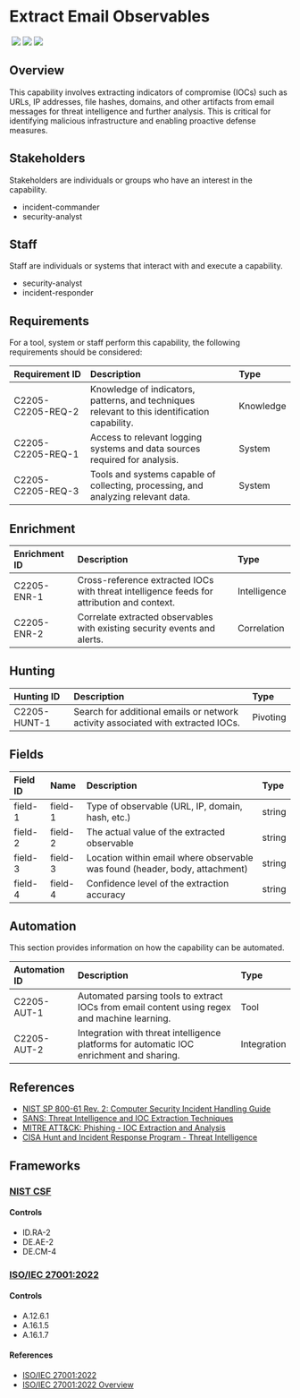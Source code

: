 # Extract Email Observables
&nbsp;![](https://img.shields.io/badge/ID-C2205-blue)&nbsp;![](https://img.shields.io/badge/Phase-Identification_%28P0002%29-blue)&nbsp;![](https://img.shields.io/badge/Category-Email-blue)
## Overview
This capability involves extracting indicators of compromise (IOCs) such as URLs, IP addresses, file hashes, domains, and other artifacts from email messages for threat intelligence and further analysis. This is critical for identifying malicious infrastructure and enabling proactive defense measures.

## Stakeholders
Stakeholders are individuals or groups who have an interest in the capability.

- incident-commander
- security-analyst

## Staff
Staff are individuals or systems that interact with and execute a capability.

- security-analyst
- incident-responder

## Requirements
For a tool, system or staff perform this capability, the following requirements should be considered:

| Requirement ID | Description | Type |
| :--- | :--- | :--- |
| C2205-C2205-REQ-2 | Knowledge of indicators, patterns, and techniques relevant to this identification capability. | Knowledge|
| C2205-C2205-REQ-1 | Access to relevant logging systems and data sources required for analysis. | System|
| C2205-C2205-REQ-3 | Tools and systems capable of collecting, processing, and analyzing relevant data. | System|

## Enrichment
| Enrichment ID | Description | Type |
| :--- | :--- | :--- |
| C2205-ENR-1 | Cross-reference extracted IOCs with threat intelligence feeds for attribution and context. | Intelligence |
| C2205-ENR-2 | Correlate extracted observables with existing security events and alerts. | Correlation |

## Hunting
| Hunting ID | Description | Type |
| :--- | :--- | :--- |
| C2205-HUNT-1 | Search for additional emails or network activity associated with extracted IOCs. | Pivoting |

## Fields
| Field ID | Name | Description | Type |
| :--- | :--- | :--- | :--- |
| field-1 | field-1 | Type of observable (URL, IP, domain, hash, etc.) | string |
| field-2 | field-2 | The actual value of the extracted observable | string |
| field-3 | field-3 | Location within email where observable was found (header, body, attachment) | string |
| field-4 | field-4 | Confidence level of the extraction accuracy | string |

## Automation
This section provides information on how the capability can be automated.

| Automation ID | Description | Type |
| :--- | :--- | :--- |
| C2205-AUT-1 | Automated parsing tools to extract IOCs from email content using regex and machine learning. | Tool |
| C2205-AUT-2 | Integration with threat intelligence platforms for automatic IOC enrichment and sharing. | Integration |

## References

- [NIST SP 800-61 Rev. 2: Computer Security Incident Handling Guide](https://csrc.nist.gov/publications/detail/sp/800-61/rev-2/final)
- [SANS: Threat Intelligence and IOC Extraction Techniques](https://www.sans.org/white-papers/37382/)
- [MITRE ATT&CK: Phishing - IOC Extraction and Analysis](https://attack.mitre.org/techniques/T1566/)
- [CISA Hunt and Incident Response Program - Threat Intelligence](https://www.cisa.gov/sites/default/files/publications/CISA_Hunt_and_Incident_Response_Program.pdf)
## Frameworks
### [NIST CSF](../frameworks/F0003.md)

#### Controls

- ID.RA-2 
- DE.AE-2 
- DE.CM-4 

### [ISO/IEC 27001:2022](../frameworks/F0002.md)

#### Controls

- A.12.6.1 
- A.16.1.5 
- A.16.1.7 

#### References

- [ISO/IEC 27001:2022](https://www.iso.org/standard/82875.html)
- [ISO/IEC 27001:2022 Overview](https://www.iso.org/isoiec-27001-information-security.html)